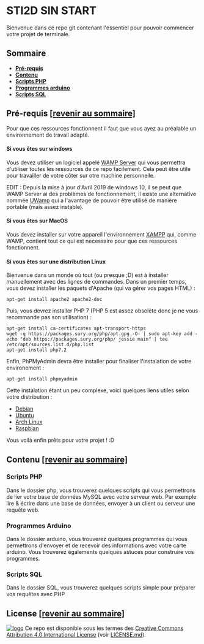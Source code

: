 # STI2D SIN START

Bienvenue dans ce repo git contenant l'essentiel pour pouvoir commencer votre projet de terminale.

## Sommaire

+ **[Pré-requis](#pr%C3%A9-requis-revenir-au-sommaire)**
+ **[Contenu](#contenu-revenir-au-sommaire)**
+ **[Scripts PHP](#scripts-php)**
+ **[Programmes arduino](#programmes-arduino)**
+ **[Scripts SQL](#scripts-sql)**

## Pré-requis [[revenir au sommaire]](#sommaire)

Pour que ces ressources fonctionnent il faut que vous ayez au préalable un environnement de travail adapté.

#### Si vous êtes sur windows

Vous devez utiliser un logiciel appelé [WAMP Server](http://www.wampserver.com/) qui vous permettra d'utiliser toutes les ressources de ce repo facilement. Cela peut être utile pour travailler de votre côter sur otre machine personnelle.

EDIT : Depuis la mise à jour d'Avril 2019 de windows 10, il se peut que WAMP Server ai des problèmes de fonctionnement, il existe une alternative nommée [UWamp](https://www.uwamp.com/fr/) qui a l'avantage de pouvoir être utilisé de manière portable (mais assez instable).

#### Si vous êtes sur MacOS

Vous devez installer sur votre appareil l'environnement [XAMPP](https://www.apachefriends.org/fr/index.html) qui, comme WAMP, contient tout ce qui est necessaire pour que ces ressources fonctionnent.

#### Si vous êtes sur une distribution Linux

Bienvenue dans un monde où tout (ou presque ;D) est à installer manuellement avec des lignes de commandes.
Dans un premier temps, vous devez installer les paquets d'Apache (qui va gérer vos pages HTML) :

```
apt-get install apache2 apache2-doc
```

Puis, vous devrez installer PHP 7 (PHP 5 est assez obsolète donc je ne vous recommande pas son utilisation) :

```
apt-get install ca-certificates apt-transport-https 
wget -q https://packages.sury.org/php/apt.gpg -O- | sudo apt-key add -
echo "deb https://packages.sury.org/php/ jessie main" | tee /etc/apt/sources.list.d/php.list
apt-get install php7.2
```

Enfin, PhPMyAdmin devra être installer pour finaliser l'instalation de votre environement :

```
apt-get install phpmyadmin
```

Cette instalation étant un peu complexe, voici quelques liens utiles selon votre distribution :

+ [Debian](https://www.lecoindunet.com/installer-serveur-web-lamp-sous-debian-8-jessie-1519)
+ [Ubuntu](https://doc.ubuntu-fr.org/lamp)
+ [Arch Linux](https://wiki.archlinux.fr/LAMP)
+ [Raspbian](https://raspberry-pi.fr/installer-serveur-web-raspberry-lamp/)

Vous voilà enfin prêts pour votre projet ! :D

## Contenu [[revenir au sommaire]](#sommaire)
### Scripts PHP

Dans le dossier php, vous trouverez quelques scripts qui vous permettrons de lier votre base de données MySQL avec votre serveur web. Par exemple lire & écrire dans une base de données, envoyer à un client ou serveur une requête web.

### Programmes Arduino

Dans le dossier arduino, vous trouverez quelques programmes qui vous permettrons d'envoyer et de recevoir des informations avec votre carte arduino. Vous trouverez égalements quelques astuces pour construire vos programmes.

### Scripts SQL

Dans le dossier SQL, vous trouverez quelques scripts simple pour préparer vos requêtes avec PHP

## License [[revenir au sommaire]](#sommaire)

[![logo](https://licensebuttons.net/l/by/4.0/88x31.png)](https://creativecommons.org/licenses/by/4.0/) Ce repo est disponible sous les termes des [Creative Commons Attribution 4.0 International License](https://creativecommons.org/licenses/by/4.0/) (voir [LICENSE.md](https://github.com/JunkJumper/STI2D_SIN_START/blob/master/LICENSE.md)).
